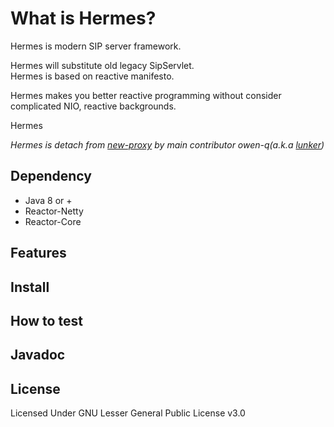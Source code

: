 # What is Hermes?
Hermes is modern SIP server framework.

Hermes will substitute old legacy SipServlet.  
Hermes is based on reactive manifesto.

Hermes makes you better reactive programming without consider complicated NIO, reactive backgrounds.

Hermes   


*Hermes is detach from [new-proxy](https://github.com/lunker/new-proxy) by main contributor owen-q(a.k.a [lunker](https://github.com/lunker))*


## Dependency 
- Java 8 or + 
- Reactor-Netty
- Reactor-Core


## Features



## Install



## How to test




## Javadoc



## License
Licensed Under GNU Lesser General Public License v3.0





